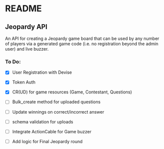 # README

## Jeopardy API

An API for creating a Jeopardy game board that can be used by any number of players via a generated game code (i.e. no registration beyond the admin user) and live buzzer. 

### To Do:

- [x] User Registration with Devise
- [x] Token Auth
- [x] CR(UD) for game resources (Game, Contestant, Questions)
- [ ] Bulk_create method for uploaded questions
- [ ] Update winnings on correct/incorrect answer
- [ ] schema validation for uploads
- [ ] Integrate ActionCable for Game buzzer
- [ ] Add logic for Final Jeopardy round

